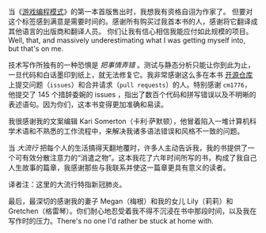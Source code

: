 当《[游戏编程模式][gpp]》的第一本首版售出时，我想我有资格自诩为作家了。
但要对这个标签感到满意是需要时间的。感谢所有购买过我首本书的人，感谢将它翻译成其他语言的出版商和翻译人员。
你们让我有信心相信我能应付如此规模的项目。Well, that, and
massively underestimating what I was getting myself into, but that's on me.

[gpp]: https://gameprogrammingpatterns.com/

技术写作所独有的一种恐惧是 *把事情弄错* 。测试与静态分析只能让你到此为止，一旦代码和白话墨印到纸上，就无法修复它。我非常感谢这么多在本书 [开源仓库][repo] 上提交问题（`issues`）和合并请求（`pull requests`）的人。特别感谢 `cm1776`，他提交了 145 个措辞委婉的 issues ，指出了数百个代码和拼写错误以及不明晰的表述语句。因为你们，这本书变得更加准确和易读。

[repo]: https://github.com/munificent/craftinginterpreters

我很感谢我的文案编辑 Kari Somerton（卡利·萨默顿），他冒着陷入一堆计算机科学术语和不熟悉的工作流程中，来解决我诸多语法错误和风格不一致的问题。

当 <cite name="translator_note1">大流行</cite> 把每个人的生活搞得天翻地覆时，许多人主动告诉我，我的书提供了一个可有效分散注意力的“消遣之物”。这本我花了六年时间所写的书，构成了我自己人生故事的篇章，我感谢那些与我联系并使这一篇章更具有意义的读者。

<aside name="translator_note1">

译者注：这里的大流行特指新冠肺炎。

</aside>

最后，最深切的感谢我的妻子 Megan（梅根）和我的女儿 Lily（莉莉）和 Gretchen（格雷琴）。你们耐心地忍受着我不得不沉浸在书中那段时间，以及我在写作时的压力。There's no one I'd rather be stuck at home with.
